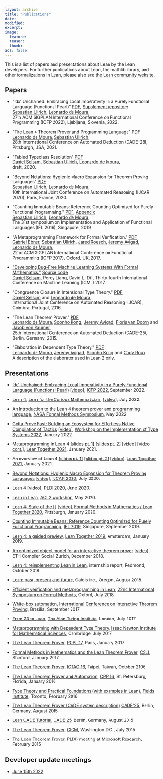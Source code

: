 ```yaml
---
layout: archive
title: "Publications"
date:
modified:
excerpt:
image:
  feature:
  teaser:
  thumb:
ads: false
---
```


This is a list of papers and presentations about Lean by the Lean developers. For further publications about Lean, the mathlib library, and other formalizations in Lean, please also see [the Lean community website](https://leanprover-community.github.io/papers.html).

## Papers

- "‘do’ Unchained: Embracing Local Imperativity in a Purely Functional Language (Functional Pearl)" [PDF](/papers/do.pdf), [Supplement repository](https://github.com/Kha/do-supplement)<br />
  [Sebastian Ullrich][kha], [Leonardo de Moura][leo],<br /> 27th ACM SIGPLAN International Conference on Functional Programming (ICFP 2022), Ljubljana, Slovenia, 2022.

- "The Lean 4 Theorem Prover and Programming Language" [PDF](/papers/lean4.pdf)<br />
  [Leonardo de Moura][leo], [Sebastian Ullrich][kha],<br />28th International Conference on Automated Deduction (CADE-28), Pittsburgh, USA, 2021.

- "Tabled Typeclass Resolution" [PDF](https://arxiv.org/pdf/2001.04301.pdf)<br />
  [Daniel Selsam][daniel], [Sebastian Ullrich][kha], [Leonardo de Moura][leo], <br />
  draft, 2020. <br/>

- "Beyond Notations: Hygienic Macro Expansion for Theorem Proving Languages" [PDF](https://arxiv.org/pdf/2001.10490.pdf)<br />
  [Sebastian Ullrich][kha], [Leonardo de Moura][leo], <br />
  10th International Joint Conference on Automated Reasoning (IJCAR 2020), Paris, France, 2020.

- "Counting Immutable Beans: Reference Counting Optimized for Purely Functional Programming." [PDF](https://arxiv.org/abs/1908.05647), [Appendix](/papers/beans_appendix.pdf) <br /> [Sebastian Ullrich][kha], [Leonardo de Moura][leo],<br />
  The 31st symposium on Implementation and Application of Functional Languages (IFL 2019), Singapore, 2019.<br/>

- "A Metaprogramming Framework for Formal Verification." [PDF](/papers/tactic.pdf)<br />
  [Gabriel Ebner][gabriel], [Sebastian Ullrich][kha], [Jared Roesch][jared], [Jeremy Avigad][jeremy], [Leonardo de Moura][leo],<br />22nd ACM SIGPLAN International Conference on Functional Programming (ICFP 2017), Oxford, UK, 2017.

- ["Developing Bug-Free Machine Learning Systems With Formal Mathematics."](https://arxiv.org/abs/1706.08605) [Source code](https://github.com/dselsam/certigrad) <br />
  [Daniel Selsam][daniel], Percy Liang, David L. Dill, Thirty-fourth International Conference on Machine Learning (ICML) 2017.<br />

- "Congruence Closure in Intensional Type Theory." [PDF](/papers/congr.pdf)<br />
  [Daniel Selsam][daniel] and [Leonardo de Moura][leo], <br />
  International Joint Conference on Automated Reasoning (IJCAR), Coimbra, Portugal, 2016.

- "The Lean Theorem Prover." [PDF](/papers/system.pdf)<br />
  [Leonardo de Moura][leo], [Soonho Kong][soonho], [Jeremy Avigad][jeremy], [Floris van Doorn][floris] and [Jakob von Raumer][jakob],<br />25th International Conference on Automated Deduction (CADE-25), Berlin, Germany, 2015.

- "Elaboration in Dependent Type Theory." [PDF][constr] <br />
  [Leonardo de Moura][leo], [Jeremy Avigad][jeremy], [Soonho Kong][soonho] and [Cody Roux][cody]<br />
  A description of the elaborator used in Lean 2 only.

[leo]: http://leodemoura.github.io/
[soonho]: http://www.cs.cmu.edu/~soonhok
[jeremy]: http://www.andrew.cmu.edu/user/avigad
[floris]: http://www.contrib.andrew.cmu.edu/~fpv
[jakob]: http://von-raumer.de/
[cody]: http://www.andrew.cmu.edu/user/croux
[constr]: http://arxiv.org/abs/1505.04324
[gabriel]: https://gebner.org/
[kha]: https://pp.ipd.kit.edu/~ullrich/
[jared]: http://jroesch.github.io/
[daniel]: http://stanford.edu/~dselsam/

## Presentations

- [‘do’ Unchained: Embracing Local Imperativity in a Purely Functional Language (Functional Pearl)](http://leanprover.github.io/talks/icfp2022.pdf) [[video]](https://youtu.be/nqBVYQh6Lxo), [ICFP 2022](https://icfp22.sigplan.org/), September 2022.

- [Lean 4](http://leanprover.github.io/talks/ICERM-2022.pdf), [Lean for the Curious Mathematician](https://icerm.brown.edu/topical_workshops/tw-22-lean/), [[video]](https://icerm.brown.edu/video_archive/?play=2906), July 2022.

- [An Introduction to the Lean 4 theorem prover and programming language](http://leanprover.github.io/talks/NFM2022.pdf), [NASA Formal Methods Symposium](https://nfm2022.caltech.edu/), May 2022.

- [Gotta Prove Fast: Building an Ecosystem for Eﬀortless Native Compilation of Tactics](http://leanprover.github.io/talks/WITS2022.pdf) [[video]](https://youtu.be/Tn74XMuTyM8), [Workshop on the Implementation of Type Systems 2022](https://popl22.sigplan.org/home/wits-2022), January 2022.

- Metaprogramming in Lean 4 [[slides pt. 1]](https://leanprover-community.github.io/lt2021/slides/sebastian-lean4-parsers-macros.pdf) [[slides pt. 2]](https://leanprover-community.github.io/lt2021/slides/leo-LT2021-meta.pdf) [[video]](https://www.youtube.com/watch?v=hxQ1vvhYN_U) [[video cont.]](https://www.youtube.com/watch?v=vy4JWIiiXSY), [Lean Together 2021](https://leanprover-community.github.io/lt2021/), January 2021.

- An overview of Lean 4 [[slides pt. 1]](https://leanprover-community.github.io/lt2021/slides/leo-LT2021.pdf) [[slides pt. 2]](https://leanprover-community.github.io/lt2021/slides/sebastian-An-Overview-of-Lean-4-Demo.pdf) [[video]](https://www.youtube.com/watch?v=UeGvhfW1v9M), [Lean Together 2021](https://leanprover-community.github.io/lt2021/), January 2021.

- [Beyond Notations: Hygienic Macro Expansion for Theorem Proving Languages](http://leanprover.github.io/talks/ijcar2020.pdf) [[video]](https://www.youtube.com/watch?v=34jZTv0Gla8), [IJCAR 2020](https://ijcar2020.org/), July 2020.

- [Lean 4](http://leanprover.github.io/talks/LeanPLDI.pdf) [[video]](https://youtu.be/TgHISG-81wM), [PLDI 2020](https://conf.researchr.org/home/pldi-2020), June 2020.

- [Lean in Lean](http://leanprover.github.io/talks/LeanACL2.pdf), [ACL2 workshop](http://acl2-2020.info/), May 2020.

- [Lean 4: State of the ⋃](http://leanprover.github.io/talks/cmu2020.pdf) [[video]](https://youtu.be/yAizjui7CKA), [Formal Methods in Mathematics / Lean Together 2020](http://www.andrew.cmu.edu/user/avigad/meetings/fomm2020/), Pittsburgh, January 2020.

- [Counting Immutable Beans: Reference Counting Optimized for Purely Functional Programming](http://leanprover.github.io/talks/IFL2019.pdf), [IFL 2019](http://2019.iflconference.org/), Singapore, September 2019.

- [Lean 4: a guided preview](http://leanprover.github.io/talks/vu2019.pdf), [Lean Together 2019](https://lean-forward.github.io/lean-together/2019/index.html), Amsterdam, January 2019.

- [An optimized object model for an interactive theorem prover](http://leanprover.github.io/talks/eth2018.pdf) [[video]](https://www.youtube.com/watch?v=Bv0CXyhbJ5s), ETH Compiler Social, Zurich, December 2018.

- [Lean 4: reimplementing Lean in Lean](http://leanprover.github.io/presentations/20181012_MSR), internship report, Redmond, October 2018.

- [Lean: past, present and future](http://leanprover.github.io/talks/LeanAtGalois.pdf), Galois Inc., Oregon, August 2018.

- [Efficient verification and metaprogramming in Lean](http://leanprover.github.io/talks/FM2018.pdf), [22nd International Symposium on Formal Methods](http://www.fm2018.org/), Oxford, July 2018

- [White-box automation](http://leanprover.github.io/talks/ITP2017.pdf), [International Conference on Interactive Theorem Proving](http://itp2017.cic.unb.br/), Brasilia, September 2017

- [From Z3 to Lean](http://leanprover.github.io/talks/from_z3_to_lean.pdf), [The Alan Turing Institute](https://www.turing.ac.uk/), London, July 2017

- [Metaprogramming with Dependent Type Theory](http://leanprover.github.io/talks/Lean_BPR.pdf), [Issac Newton Institute for Mathematical Sciences](https://www.newton.ac.uk/event/bpr), Cambridge, July 2017

- [The Lean Theorem Prover](http://leanprover.github.io/presentations/20170116_POPL), [POPL'17](http://popl17.sigplan.org/), Paris, January 2017

- [Formal Methods in Mathematics and the Lean Theorem Prover](http://leanprover.github.io/talks/stanford2017.pdf), [CSLI](https://www-csli.stanford.edu/), Stanford, January 2017

- [The Lean Theorem Prover](http://leanprover.github.io/presentations/20161024_ICTAC), [ICTAC'16](http://cc.ee.ntu.edu.tw/~ictac2016), Taipei, Taiwan, October 2106

- [The Lean Theorem Prover and Automation](http://leanprover.github.io/presentations/20160119_CPP), [CPP'16](https://people.csail.mit.edu/adamc/cpp16/index.html), St. Petersburg, Florida, January 2016

- [Type Theory and Practical Foundations (with examples in Lean)](http://www.andrew.cmu.edu/user/avigad/Talks/fields_type_theory.pdf), [Fields Institute](http://www.fields.utoronto.ca/), Toronto, February 2016

- [The Lean Theorem Prover (CADE system description)](http://leanprover.github.io/presentations/20150807_CADE) [CADE'25](http://conference.mi.fu-berlin.de/cade-25/home), Berlin, Germany, August 2015

- [Lean CADE Tutorial](http://leanprover.github.io/presentations/20150803_CADE), [CADE'25](http://conference.mi.fu-berlin.de/cade-25/home), Berlin, Germany, August 2015

- [The Lean Theorem Prover](http://leanprover.github.io/presentations/20150717_CICM), [CICM](http://cicm-conference.org/2015/cicm.php), Washington D.C., July 2015

- [The Lean Theorem Prover](http://leanprover.github.io/presentations/20150218_MSR), PL(X) meeting at <a href="http://research.microsoft.com/en-us/groups/rise/">Microsoft Research</a>, February 2015

## Developer update meetings

- [June 15th 2022](http://leanprover.github.io/talks/lean-update-2022-06-15.pdf)
